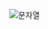 ![문자열](https://github.com/Masterwhiece/baekjoon-/assets/67138939/e1ddb540-26e9-42ff-986d-ebc1d5c77db0)
